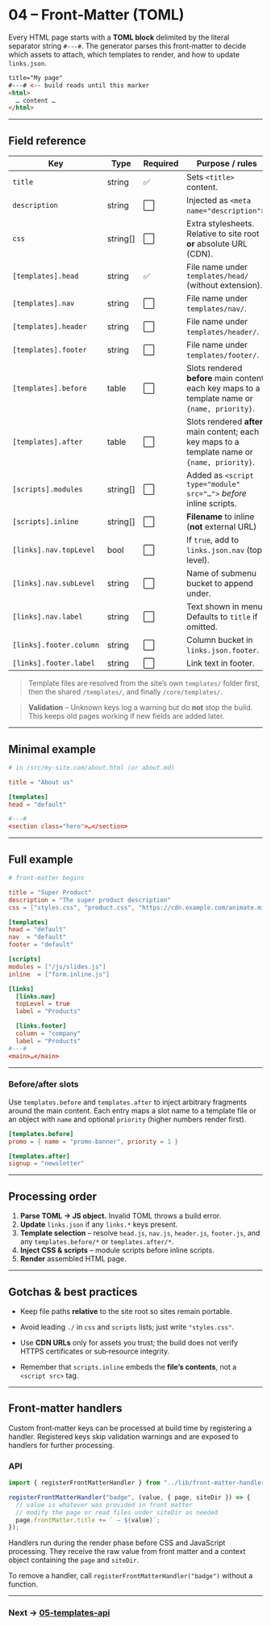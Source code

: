 # 04 – Front‑Matter (TOML)

Every HTML page starts with a **TOML block** delimited by the literal separator
string `#---#`. The generator parses this front‑matter to decide which assets to
attach, which templates to render, and how to update `links.json`.

```html
title="My page"
#---# <-- build reads until this marker
<html>
  … content …
</html>
```

<!-- TODO: confirm whether leading newline before the first key is allowed. -->

---

## Field reference

| Key                     | Type      | Required | Purpose / rules                                                     |
| ----------------------- | --------- | -------- | ------------------------------------------------------------------- |
| `title`                 | string    | ✅       | Sets `<title>` content.                                             |
| `description`           | string    | ⬜       | Injected as `<meta name="description">`.                            |
| `css`                   | string\[] | ⬜       | Extra stylesheets. Relative to site root **or** absolute URL (CDN). |
| `[templates].head`      | string    | ✅       | File name under `templates/head/` (without extension).              |
| `[templates].nav`       | string    | ⬜       | File name under `templates/nav/`.                                   |
| `[templates].header`    | string    | ⬜       | File name under `templates/header/`.                                |
| `[templates].footer`    | string    | ⬜       | File name under `templates/footer/`.                                |
| `[templates].before`    | table     | ⬜       | Slots rendered **before** main content; each key maps to a template name or `{name, priority}`. |
| `[templates].after`     | table     | ⬜       | Slots rendered **after** main content; each key maps to a template name or `{name, priority}`. |
| `[scripts].modules`     | string\[] | ⬜       | Added as `<script type="module" src="…">` _before_ inline scripts.  |
| `[scripts].inline`      | string\[] | ⬜       | **Filename** to inline (**not** external URL)                       |
| `[links].nav.topLevel`  | bool      | ⬜       | If `true`, add to `links.json.nav` (top level).                     |
| `[links].nav.subLevel`  | string    | ⬜       | Name of submenu bucket to append under.                             |
| `[links].nav.label`     | string    | ⬜       | Text shown in menu. Defaults to `title` if omitted.                 |
| `[links].footer.column` | string    | ⬜       | Column bucket in `links.json.footer`.                               |
| `[links].footer.label`  | string    | ⬜       | Link text in footer.                                                |

> Template files are resolved from the site’s own `templates/` folder first,
> then the shared `/templates/`, and finally `/core/templates/`.

> **Validation** – Unknown keys log a warning but do **not** stop the build.
> This keeps old pages working if new fields are added later.

---

## Minimal example

```toml
# in /src/my-site.com/about.html (or about.md)

title = "About us"

[templates]
head = "default"

#---#
<section class="hero">…</section>
```

---

## Full example

```toml
# front‑matter begins

title = "Super Product"
description = "The super product description"
css = ["styles.css", "product.css", "https://cdn.example.com/animate.min.css"]

[templates]
head = "default"
nav  = "default"
footer = "default"

[scripts]
modules = ["/js/slides.js"]
inline  = ["form.inline.js"]

[links]
  [links.nav]
  topLevel = true
  label = "Products"

  [links.footer]
  column = "company"
  label = "Products"
#---#
<main>…</main>
```

---

### Before/after slots

Use `templates.before` and `templates.after` to inject arbitrary fragments around the main content. Each entry maps a slot name to a template file or an object with `name` and optional `priority` (higher numbers render first).

```toml
[templates.before]
promo = { name = "promo-banner", priority = 1 }

[templates.after]
signup = "newsletter"
```

---

## Processing order

1. **Parse TOML → JS object.** Invalid TOML throws a build error.
2. **Update** `links.json` if any `links.*` keys present.
3. **Template selection** – resolve `head.js`, `nav.js`, `header.js`, `footer.js`, and any `templates.before/*` or `templates.after/*`.
4. **Inject CSS & scripts** – module scripts before inline scripts.
5. **Render** assembled HTML page.

---

## Gotchas & best practices

- Keep file paths **relative** to the site root so sites remain portable.
- Avoid leading `./` in `css` and `scripts` lists; just write `"styles.css"`.
- Use **CDN URLs** only for assets you trust; the build does not verify HTTPS
  certificates or sub‑resource integrity.
- Remember that `scripts.inline` embeds the **file’s contents**, not a
  `<script src>` tag.

  <!-- TODO: builder flag to switch between inline vs external link? -->

---

## Front‑matter handlers

Custom front‑matter keys can be processed at build time by registering a handler.
Registered keys skip validation warnings and are exposed to handlers for further
processing.

### API

```js
import { registerFrontMatterHandler } from "../lib/front-matter-handlers.js";

registerFrontMatterHandler("badge", (value, { page, siteDir }) => {
  // value is whatever was provided in front matter
  // modify the page or read files under siteDir as needed
  page.frontMatter.title += ` – ${value}`;
});
```

Handlers run during the render phase before CSS and JavaScript processing. They
receive the raw value from front matter and a context object containing the
`page` and `siteDir`.

To remove a handler, call `registerFrontMatterHandler("badge")` without a
function.

---

### Next → [05-templates-api](05-templates-api.md)
